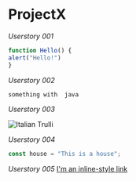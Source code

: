 # ProjectX

_Userstory 001_
``` js
function Hello() {
alert("Hello!")
}
```
_Userstory 002_
``` java
something with  java
```

_Userstory 003_

<img src="http://3hus.se/wp-content/uploads/2017/01/3hus_logo_low.jpg" alt="Italian Trulli"/>

_Userstory 004_
``` js
const house = "This is a house";

```
_Userstory 005_
[I'm an inline-style link](https://www.google.com)
